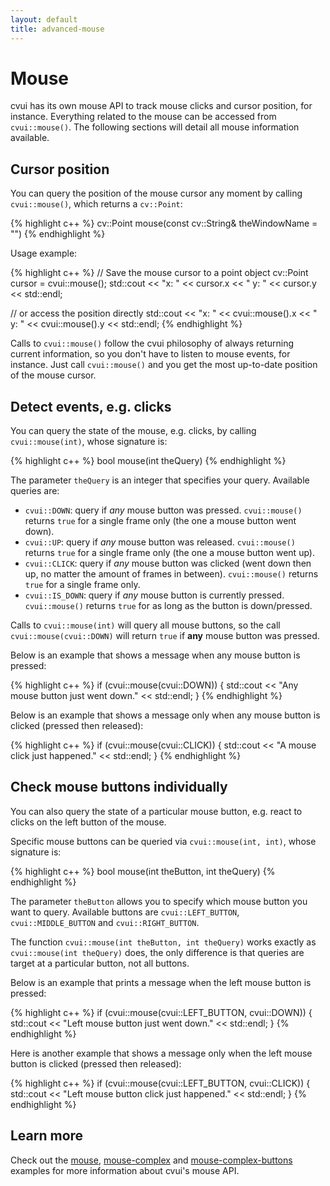 ```yaml
---
layout: default
title: advanced-mouse
---
```


# Mouse

cvui has its own mouse API to track mouse clicks and cursor position, for instance. Everything related to the mouse can be accessed from `cvui::mouse()`. The following sections will detail all mouse information available.

## Cursor position

You can query the position of the mouse cursor any moment by calling `cvui::mouse()`, which returns a `cv::Point`:

{% highlight c++ %}
cv::Point mouse(const cv::String& theWindowName = "")
{% endhighlight %}

Usage example:

{% highlight c++ %}
// Save the mouse cursor to a point object
cv::Point cursor = cvui::mouse();
std::cout << "x: " << cursor.x << " y: " << cursor.y << std::endl;

// or access the position directly
std::cout << "x: " << cvui::mouse().x << " y: " << cvui::mouse().y << std::endl;
{% endhighlight %}

Calls to `cvui::mouse()` follow the cvui philosophy of always returning current information, so you don't have to listen to mouse events, for instance. Just call `cvui::mouse()` and you get the most up-to-date position of the mouse cursor.

## Detect events, e.g. clicks

You can query the state of the mouse, e.g. clicks, by calling `cvui::mouse(int)`, whose signature is:

{% highlight c++ %}
bool mouse(int theQuery)
{% endhighlight %}

The parameter `theQuery` is an integer that specifies your query. Available queries are:

* `cvui::DOWN`: query if *any* mouse button was pressed. `cvui::mouse()` returns `true` for a single frame only (the one a mouse button went down).
* `cvui::UP`: query if *any* mouse button was released. `cvui::mouse()` returns `true` for a single frame only (the one a mouse button went up).
* `cvui::CLICK`: query if *any* mouse button was clicked (went down then up, no matter the amount of frames in between). `cvui::mouse()` returns `true` for a single frame only.
* `cvui::IS_DOWN`: query if *any* mouse button is currently pressed. `cvui::mouse()` returns `true` for as long as the button is down/pressed.

<div class="notice--info">Calls to <code>cvui::mouse(int)</code> will query all mouse buttons, so the call <code>cvui::mouse(cvui::DOWN)</code> will return <code>true</code> if <strong>any</strong> mouse button was pressed.</div>

Below is an example that shows a message when any mouse button is pressed:

{% highlight c++ %}
if (cvui::mouse(cvui::DOWN)) {
	std::cout << "Any mouse button just went down." << std::endl;
}
{% endhighlight %}

Below is an example that shows a message only when any mouse button is clicked (pressed then released):

{% highlight c++ %}
if (cvui::mouse(cvui::CLICK)) {
	std::cout << "A mouse click just happened." << std::endl;
}
{% endhighlight %}

## Check mouse buttons individually

You can also query the state of a particular mouse button, e.g. react to clicks on the left button of the mouse.

Specific mouse buttons can be queried via `cvui::mouse(int, int)`, whose signature is:

{% highlight c++ %}
bool mouse(int theButton, int theQuery)
{% endhighlight %}

The parameter `theButton` allows you to specify which mouse button you want to query. Available buttons are `cvui::LEFT_BUTTON`, `cvui::MIDDLE_BUTTON` and `cvui::RIGHT_BUTTON`.

The function `cvui::mouse(int theButton, int theQuery)` works exactly as `cvui::mouse(int theQuery)` does, the only difference is that queries are target at a particular button, not all buttons.

Below is an example that prints a message when the left mouse button is pressed:

{% highlight c++ %}
if (cvui::mouse(cvui::LEFT_BUTTON, cvui::DOWN)) {
	std::cout << "Left mouse button just went down." << std::endl;
}
{% endhighlight %}

Here is another example that shows a message only when the left mouse button is clicked (pressed then released):

{% highlight c++ %}
if (cvui::mouse(cvui::LEFT_BUTTON, cvui::CLICK)) {
	std::cout << "Left mouse button click just happened." << std::endl;
}
{% endhighlight %}

## Learn more

Check out the [mouse](https://github.com/Dovyski/cvui/tree/master/example/src/mouse), [mouse-complex](https://github.com/Dovyski/cvui/tree/master/example/src/mouse-complex) and [mouse-complex-buttons](https://github.com/Dovyski/cvui/tree/master/example/src/mouse-complex-buttons) examples for more information about cvui's mouse API.
